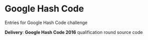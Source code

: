 # Google Hash Code

Entries for Google Hash Code challenge

**Delivery**: **Google Hash Code 2016** qualification round source code

